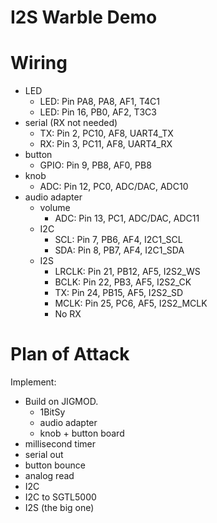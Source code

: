 # I2S Warble Demo

# Wiring

 - LED
   + LED:     Pin PA8, PA8, AF1, T4C1
   + LED:     Pin 16,  PB0, AF2, T3C3
 - serial (RX not needed)
   + TX:      Pin  2, PC10, AF8, UART4\_TX
   + RX:      Pin  3, PC11, AF8, UART4\_RX
 - button
   + GPIO:    Pin  9, PB8,  AF0, PB8
 - knob
   + ADC:     Pin 12, PC0,  ADC/DAC, ADC10
 - audio adapter
   + volume
     * ADC:   Pin 13, PC1,  ADC/DAC, ADC11
   + I2C
     * SCL:   Pin  7, PB6,  AF4, I2C1\_SCL
     * SDA:   Pin  8, PB7,  AF4, I2C1\_SDA
   + I2S
     * LRCLK: Pin 21, PB12, AF5, I2S2\_WS
     * BCLK:  Pin 22, PB3,  AF5, I2S2\_CK
     * TX:    Pin 24, PB15, AF5, I2S2\_SD
     * MCLK:  Pin 25, PC6,  AF5, I2S2\_MCLK
     * No RX

# Plan of Attack

Implement:

 - Build on JIGMOD.
   + 1BitSy
   + audio adapter
   + knob + button board
 - millisecond timer
 - serial out
 - button bounce
 - analog read
 - I2C
 - I2C to SGTL5000
 - I2S (the big one)
